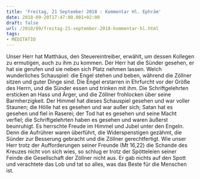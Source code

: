 ```yaml
---
title: 'Freitag, 21 September 2018 : Kommentar Hl. Ephräm'
date: 2018-09-20T17:47:00.001+02:00
draft: false
url: /2018/09/freitag-21-september-2018-kommentar-hl.html
tags: 
- MEDITATIO
---
```


Unser Herr hat Matthäus, den Steuereintreiber, erwählt, um dessen Kollegen zu ermutigen, auch zu ihm zu kommen. Der Herr hat die Sünder gesehen, er hat sie gerufen und sie neben sich Platz nehmen lassen. Welch wunderliches Schauspiel: die Engel stehen und beben, während die Zöllner sitzen und guter Dinge sind. Die Engel erstarren in Ehrfurcht vor der Größe des Herrn, und die Sünder essen und trinken mit ihm. Die Schriftgelehrten ersticken an Hass und Ärger, und die Zöllner frohlocken über seine Barmherzigkeit. Der Himmel hat dieses Schauspiel gesehen und war voller Staunen; die Hölle hat es gesehen und war außer sich; Satan hat es gesehen und fiel in Raserei; der Tod hat es gesehen und seine Macht verfiel; die Schriftgelehrten haben es gesehen und waren äußerst beunruhigt. Es herrschte Freude im Himmel und Jubel unter den Engeln. Denn die Aufrührer waren überführt, die Widerspenstigen gezähmt, die Sünder zur Besserung gebracht und die Zöllner gerechtfertigt. Wie unser Herr trotz der Aufforderungen seiner Freunde (Mt 16,22) die Schande des Kreuzes nicht von sich wies, so schlug er trotz der Spötteleien seiner Feinde die Gesellschaft der Zöllner nicht aus. Er gab nichts auf den Spott und verachtete das Lob und tat so alles, was das Beste für die Menschen ist.